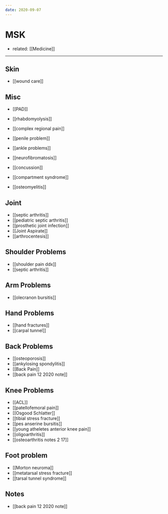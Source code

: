 ```yaml
---
date: 2020-09-07
---
```


# MSK

- related: [[Medicine]]
---

## Skin

- [[wound care]]

## Misc

- [[PAD]]

- [[rhabdomyolysis]]

- [[complex regional pain]]

- [[penile problem]]

- [[ankle problems]]

- [[neurofibromatosis]]

- [[concussion]]

- [[compartment syndrome]]

- [[osteomyelitis]]

## Joint

- [[septic arthritis]]
- [[pediatric septic arthritis]]
- [[prosthetic joint infection]]
- [[Joint Aspirate]]
- [[arthrocentesis]]

## Shoulder Problems

- [[shoulder pain ddx]]
- [[septic arthritis]]

## Arm Problems

- [[olecranon bursitis]]

## Hand Problems

- [[hand fractures]]
- [[carpal tunnel]]

## Back Problems

- [[osteoporosis]]
- [[ankylosing spondylitis]]
- [[Back Pain]]
- [[back pain 12 2020 note]]

## Knee Problems

- [[ACL]]
- [[patellofemoral pain]]
- [[Osgood Schlatter]]
- [[tibial stress fracture]]
- [[pes anserine bursitis]]
- [[young atheletes anterior knee pain]]
- [[oligoarthritis]]
- [[osteoarthritis notes 2 17]]

## Foot problem

- [[Morton neuroma]]
- [[metatarsal stress fracture]]
- [[tarsal tunnel syndrome]]

## Notes

- [[back pain 12 2020 note]]

